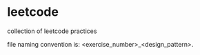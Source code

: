 # leetcode
collection of leetcode practices

file naming convention is:
<exercise_number>_<design_pattern>.<extention>
